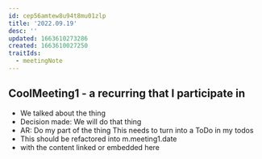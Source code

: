 ```yaml
---
id: cep56amtew8u94t8mu01zlp
title: '2022.09.19'
desc: ''
updated: 1663610273286
created: 1663610027250
traitIds:
  - meetingNote
---
```



## CoolMeeting1 - a recurring that I participate in
+ We talked about the thing
+ Decision made: We will do that thing
+ AR: Do my part of the thing This needs to turn into a ToDo in my todos
+ This should be refactored into m.meeting1.date
+ with the content linked or embedded here
